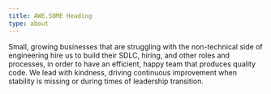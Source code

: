 ```yaml
---
title: AWE.SOME Heading
type: about
---
```


Small, growing businesses that are struggling with the non-technical side of engineering hire us to build their SDLC, hiring, and other roles and processes, in order to have an efficient, happy team that produces quality code. We lead with kindness, driving continuous improvement when stability is missing or during times of leadership transition.